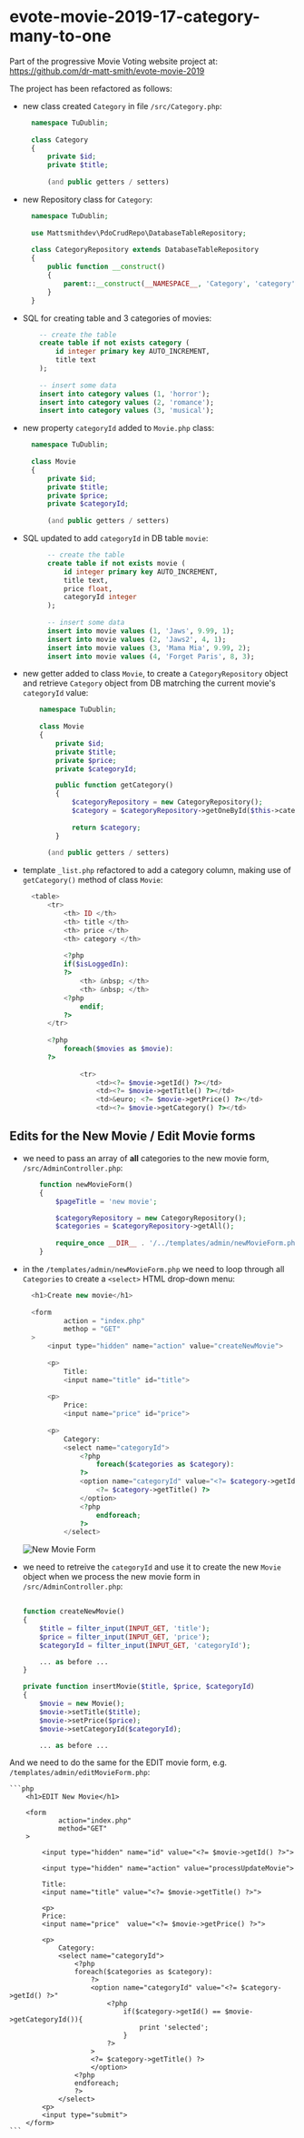 # evote-movie-2019-17-category-many-to-one

Part of the progressive Movie Voting website project at: https://github.com/dr-matt-smith/evote-movie-2019

The project has been refactored as follows:

- new class created `Category` in file `/src/Category.php`:

    ```php
      namespace TuDublin;
      
      class Category
      {
          private $id;
          private $title;
        
          (and public getters / setters)
    ```
    
- new Repository class for `Category`:

    ```php
      namespace TuDublin;
      
      use Mattsmithdev\PdoCrudRepo\DatabaseTableRepository;
      
      class CategoryRepository extends DatabaseTableRepository
      {
          public function __construct()
          {
              parent::__construct(__NAMESPACE__, 'Category', 'category');
          }
      }    
    ```

- SQL for creating table and 3 categories of movies:

    ```sql
        -- create the table
        create table if not exists category (
            id integer primary key AUTO_INCREMENT,
            title text
        );
        
        -- insert some data
        insert into category values (1, 'horror');
        insert into category values (2, 'romance');
        insert into category values (3, 'musical');
    ```

- new property `categoryId` added to `Movie.php` class:

    ```php
      namespace TuDublin;
      
      class Movie
      {
          private $id;
          private $title;
          private $price;
          private $categoryId;
        
          (and public getters / setters)
    ```
    
- SQL updated to add `categoryId` in DB table `movie`:

    ```sql
          -- create the table
          create table if not exists movie (
              id integer primary key AUTO_INCREMENT,
              title text,
              price float,
              categoryId integer
          );
          
          -- insert some data
          insert into movie values (1, 'Jaws', 9.99, 1);
          insert into movie values (2, 'Jaws2', 4, 1);
          insert into movie values (3, 'Mama Mia', 9.99, 2);
          insert into movie values (4, 'Forget Paris', 8, 3);
    ```
    
- new getter added to class `Movie`, to create a `CategoryRepository` object and retrieve `Category` object from DB matrching the current movie's `categoryId` value:

    ```php      
        namespace TuDublin;        
        
        class Movie
        {
            private $id;
            private $title;
            private $price;
            private $categoryId;

            public function getCategory()
            {
                $categoryRepository = new CategoryRepository();
                $category = $categoryRepository->getOneById($this->categoryId);
        
                return $category;
            }
            
          (and public getters / setters)
    ```
    
- template `_list.php` refactored to add a category column, making use of `getCategory()` method of class `Movie`:

    ```php
      <table>
          <tr>
              <th> ID </th>
              <th> title </th>
              <th> price </th>
              <th> category </th>
      
              <?php
              if($isLoggedIn):
              ?>
                  <th> &nbsp; </th>
                  <th> &nbsp; </th>
              <?php
                  endif;
              ?>
          </tr>
      
          <?php
              foreach($movies as $movie):
          ?>
      
                  <tr>
                      <td><?= $movie->getId() ?></td>
                      <td><?= $movie->getTitle() ?></td>
                      <td>&euro; <?= $movie->getPrice() ?></td>
                      <td><?= $movie->getCategory() ?></td>
    ```
    
## Edits for the New Movie / Edit Movie forms 

- we need to pass an array of **all** categories to the new movie form, `/src/AdminController.php`:

    ```php
        function newMovieForm()
        {
            $pageTitle = 'new movie';

            $categoryRepository = new CategoryRepository();
            $categories = $categoryRepository->getAll();
          
            require_once __DIR__ . '/../templates/admin/newMovieForm.php';
        }
    ```
    
- in the `/templates/admin/newMovieForm.php` we need to loop through all `Categories` to create a `<select>` HTML drop-down menu:

    ```php
      <h1>Create new movie</h1>
      
      <form
              action = "index.php"
              methop = "GET"
      >
          <input type="hidden" name="action" value="createNewMovie">
      
          <p>
              Title:
              <input name="title" id="title">
      
          <p>
              Price:
              <input name="price" id="price">
      
          <p>
              Category:
              <select name="categoryId">
                  <?php
                      foreach($categories as $category):
                  ?>
                  <option name="categoryId" value="<?= $category->getId() ?>">
                      <?= $category->getTitle() ?>
                  </option>
                  <?php
                      endforeach;
                  ?>
              </select>
    ```
    
    ![New Movie Form](/screenshots/newMovieForm.png)
    
- we need to retreive the `categoryId` and use it to create the new `Movie` object when we process the new movie form in `/src/AdminController.php`:

    ```php
      
    function createNewMovie()
    {
        $title = filter_input(INPUT_GET, 'title');
        $price = filter_input(INPUT_GET, 'price');
        $categoryId = filter_input(INPUT_GET, 'categoryId');

        ... as before ...
    }

    private function insertMovie($title, $price, $categoryId)
    {
        $movie = new Movie();
        $movie->setTitle($title);
        $movie->setPrice($price);
        $movie->setCategoryId($categoryId);

        ... as before ...
    ```
    
And we need to do the same for the EDIT movie form, e.g. `/templates/admin/editMovieForm.php`:

    ```php
        <h1>EDIT New Movie</h1>
        
        <form
                action="index.php"
                method="GET"
        >
        
            <input type="hidden" name="id" value="<?= $movie->getId() ?>">
        
            <input type="hidden" name="action" value="processUpdateMovie">
        
            Title:
            <input name="title" value="<?= $movie->getTitle() ?>">
        
            <p>
            Price:
            <input name="price"  value="<?= $movie->getPrice() ?>">
        
            <p>
                Category:
                <select name="categoryId">
                    <?php
                    foreach($categories as $category):
                        ?>
                        <option name="categoryId" value="<?= $category->getId() ?>"
                            <?php
                                if($category->getId() == $movie->getCategoryId()){
                                    print 'selected';
                                }
                            ?>
                        >
                        <?= $category->getTitle() ?>
                        </option>
                    <?php
                    endforeach;
                    ?>
                </select>
            <p>
            <input type="submit">
        </form>
    ```